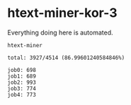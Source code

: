 # htext-miner-kor-3

Everything doing here is automated.

```
htext-miner

total: 3927/4514 (86.99601240584846%)

job0: 698
job1: 689
job2: 993
job3: 774
job4: 773
```